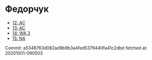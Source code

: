 # Федорчук
- [12: AC](12.md)
- [13: AC](13.md)
- [14: WA 3](14.md)
- [15: NA](15.md)

Commit: a5348763d082ad9b9b3a4fed5379440fa41c2dbd
 fetched at: 20201001-090503

